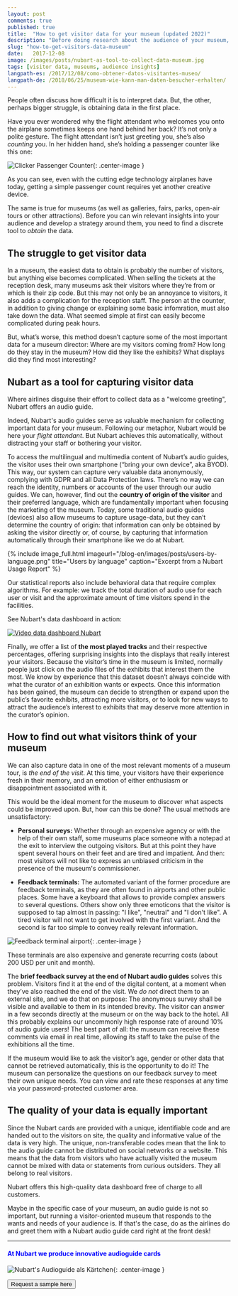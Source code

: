 ```yaml
---
layout: post 
comments: true 
published: true 
title:  "How to get visitor data for your museum (updated 2022)"
description: "Before doing research about the audience of your museum, you need to collect data first. This may not be as easy as it sounds."
slug: "how-to-get-visitors-data-museum"
date:   2017-12-08 
image: /images/posts/nubart-as-tool-to-collect-data-museum.jpg 
tags: [visitor data, museums, audience insights]
langpath-es: /2017/12/08/como-obtener-datos-visitantes-museo/
langpath-de: /2018/06/25/museum-wie-kann-man-daten-besucher-erhalten/
---
```


People often discuss how difficult it is to interpret data. But, the other, perhaps bigger struggle, is obtaining data in the first place.

Have you ever wondered why the flight attendant who welcomes you onto the airplane sometimes keeps one hand behind her back? It’s not only a polite
gesture. The flight attendant isn’t just greeting you, she’s also *counting* you. In her hidden hand, she’s holding a passenger counter like this one:

![Clicker Passenger Counter]({{site.baseurl}}/images/posts/passanger-counter.jpg){: .center-image }

As you can see, even with the cutting edge technology airplanes have today, getting a simple passenger count requires yet another creative device.

The same is true for museums (as well as galleries, fairs, parks, open-air tours or other attractions). Before you can win relevant insights into your
audience and develop a strategy around them, you need to find a discrete tool to _obtain_ the data.

<!--more-->

## The struggle to get visitor data

In a museum, the easiest data to obtain is probably the number of visitors, but anything else becomes complicated. When selling the tickets at the
reception desk, many museums ask their visitors where they’re from or which is their zip code. But this may not only be an annoyance to visitors, it
also adds a complication for the reception staff. The person at the counter, in addition to giving change or explaining some basic infomration, must
also take down the data. What seemed simple at first can easily become complicated during peak hours.

But, what’s worse, this method doesn’t capture some of the most important data for a museum director: Where are  my visitors coming from? How long do they stay in the museum? How did
they like the exhibits? What displays did they find most interesting?

## Nubart as a tool for capturing visitor data

Where airlines disguise their effort to collect data as a "welcome greeting", Nubart offers an audio guide.

Indeed, Nubart's audio guides serve as valuable mechanism for collecting important data for your museum. Following our metaphor, Nubart would be here
your _flight attendant_. But Nubart achieves this automatically, without distracting your staff or bothering your visitor.

To access the multilingual and multimedia content of Nubart’s audio guides, the visitor uses their own smartphone (“bring your own device”, aka BYOD).
This way, our system can capture very valuable data anonymously, complying with GDPR and all Data Protection laws. There’s no way we can reach the
identity, numbers or accounts of the user through our audio guides. We can, however, find out the **country of origin of the visitor** and their
preferred language, which are fundamentally important when focusing the marketing of the museum. Today, some traditional audio guides (devices) also
allow museums to capture usage-data, but they can’t determine the country of origin: that information can only be obtained by asking the visitor
directly or, of course, by capturing that information automatically through their smartphone like we do at Nubart.

{% include image_full.html imageurl="/blog-en/images/posts/users-by-language.png" title="Users by language" caption="Excerpt from a Nubart Usage Report" %}

Our statistical reports also include behavioral data that require complex algorithms. For example: we track the total duration of audio use for each
user or visit and the approximate amount of time visitors spend in the facilities.

See Nubart's data dashboard in action:

[![Video data dashboard Nubart]({{site.baseurl}}/images/posts/video-stats-nubart-audioguide.jpg)](https://vimeo.com/712527900)

Finally, we offer a list of **the most played tracks** and their respective percentages, offering surprising insights into the displays that really
interest your visitors. Because the visitor’s time in the museum is limited, normally people just click on the audio files of the exhibits that
interest them the most. We know by experience that this dataset doesn’t always coincide with what the curator of an exhibition wants or expects. Once
this information has been gained, the museum can decide to strengthen or expand upon the public’s favorite exhibits, attracting more visitors, or to
look for new ways to attract the audience’s interest to exhibits that may deserve more attention in the curator’s opinion.

## How to find out what visitors think of your museum

We can also capture data in one of the most relevant moments of a museum tour,  is _the end of the visit_. At this time, your visitors have their
experience fresh in their memory, and an emotion of either enthusiasm or disappointment associated with it.

This would be the ideal moment for the museum to discover what aspects could be improved upon. But, how can this be done? The usual methods are
unsatisfactory:

* **Personal surveys:**
  Whether through an expensive agency or with the help of their own staff, some museums place someone with a notepad at the exit to interview the
  outgoing visitors. But at this point they have spent several hours on their feet and are tired and impatient. And then: most visitors will not like
  to express an unbiased criticism in the presence of the museum's commissioner.

* **Feedback terminals:**
  The automated variant of the former procedure are feedback terminals, as they are often found in airports and other public places. Some have a
  keyboard that allows to provide complex answers to several questions. Others show only three emoticons that the visitor is supposed to tap almost in
  passing: "I like", "neutral" and "I don't like". A tired visitor will not want to get involved with the first variant. And the second is far too
  simple to convey really relevant information. 

![Feedback terminal airport]({{site.baseurl}}/images/posts/feedback-terminal-airport.jpg){: .center-image }

These terminals are also expensive and generate recurring costs (about 200 USD per unit and month).

The **brief feedback survey at the end of Nubart audio guides** solves this problem. Visitors find it at the end of the digital content, at a moment
when they’ve also reached the end of the visit. We *do not* direct them to an external site, and we do that on purpose: The anonymous survey shall be
visible and available to them in its intended brevity. The visitor can answer in a few seconds directly at the museum or on the way back to the hotel.
All this probably explains our uncommonly high response rate of around 10% of audio guide users! The best part of all: the museum can receive these
comments via email in real time, allowing its staff to take the pulse of the exhibitions all the time.

If the museum would like to ask the visitor’s age, gender or other data that cannot be retrieved automatically, this is the opportunity to do it! The
museum can personalize the questions on our feedback survey to meet their own unique needs. You can view and rate these responses at any time via your password-protected customer area.

## The quality of your data is equally important

Since the Nubart cards are provided with a unique, identifiable code and are handed out to the visitors on site, the quality and informative value of the data is very high. The unique, non-transferable codes mean that the link to the audio guide cannot be distributed on social networks or a website. This means that the data from visitors who have actually visited the museum cannot be mixed with data or statements from curious outsiders. They all belong to real visitors. 

Nubart offers this high-quality data dashboard free of charge to all customers.

Maybe in the specific case of your museum, an audio guide is not so important, but running a visitor-oriented museum that responds to the wants and needs of your audience is. If that's the case, do as the airlines do and greet them with a Nubart audio guide card right at the front desk!

***

#### <font color="blue">At Nubart we produce innovative audioguide cards</font>

![Nubart's Audioguide als Kärtchen]({{site.baseurl}}/images/posts/proceso-nubart.png){: .center-image }
<form action="../../../../../">
    <input type="submit" value="Request a sample here" />
</form>